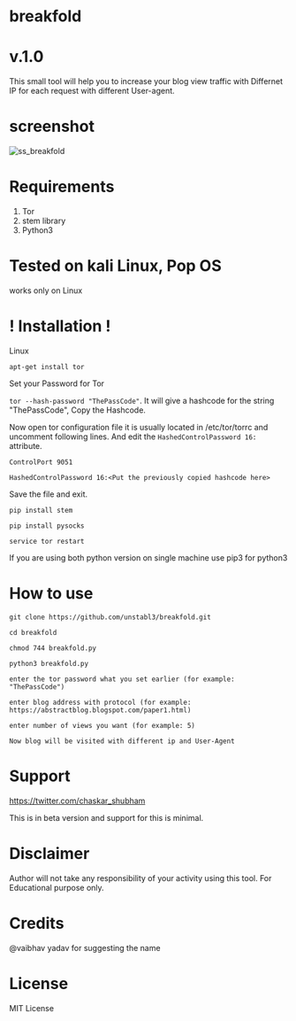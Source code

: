# breakfold
 #       v.1.0
This small tool will help you to increase your blog view traffic with Differnet IP for each request with different User-agent.

# screenshot 

![ss_breakfold](https://user-images.githubusercontent.com/48474764/60716355-ce545c00-9f3c-11e9-802e-7e7731fc7292.png)

# Requirements 

1) Tor
2) stem library
3) Python3

# Tested on kali Linux, Pop OS

works only on Linux

# ! Installation !

Linux

`apt-get install tor`

Set your Password for Tor

`tor --hash-password "ThePassCode"`. It will give a hashcode for the string "ThePassCode", Copy the Hashcode.

Now open tor configuration file it is usually located in /etc/tor/torrc and uncomment following lines. And edit the `HashedControlPassword 16:` attribute.

`ControlPort 9051`

`HashedControlPassword 16:<Put the previously copied hashcode here>`

Save the file and exit.


`pip install stem`

`pip install pysocks`

`service tor restart`

If you are using both python version on single machine use pip3 for python3

# How to use

`git clone https://github.com/unstabl3/breakfold.git`

`cd breakfold`

`chmod 744 breakfold.py`

`python3 breakfold.py`

`enter the tor password what you set earlier (for example: "ThePassCode")`

`enter blog address with protocol (for example: https://abstractblog.blogspot.com/paper1.html)`

`enter number of views you want (for example: 5)`

`Now blog will be visited with different ip and User-Agent`

# Support

https://twitter.com/chaskar_shubham

This is in beta version and support for this is minimal.

# Disclaimer

Author will not take any responsibility of your activity using this tool.
For Educational purpose only.

# Credits
@vaibhav yadav for suggesting the name

# License

MIT License
